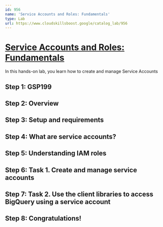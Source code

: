 ```yaml
---
id: 956
name: 'Service Accounts and Roles: Fundamentals'
type: Lab
url: https://www.cloudskillsboost.google/catalog_lab/956
---
```


# [Service Accounts and Roles: Fundamentals](https://www.cloudskillsboost.google/catalog_lab/956)

In this hands-on lab, you learn how to create and manage Service Accounts

## Step 1: GSP199

## Step 2: Overview

## Step 3: Setup and requirements

## Step 4: What are service accounts?

## Step 5: Understanding IAM roles

## Step 6: Task 1. Create and manage service accounts

## Step 7: Task 2. Use the client libraries to access BigQuery using a service account

## Step 8: Congratulations!
